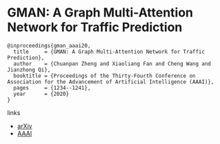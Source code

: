 # GMAN: A Graph Multi-Attention Network for Traffic Prediction

```
@inproceedings{gman_aaai20,
  title     = {GMAN: A Graph Multi-Attention Network for Traffic Prediction},
  author    = {Chuanpan Zheng and Xiaoliang Fan and Cheng Wang and Jianzhong Qi},
  booktitle = {Proceedings of the Thirty-Fourth Conference on Association for the Advancement of Artificial Intelligence (AAAI)},
  pages	    = {1234--1241},
  year      = {2020}
}
```

links
- [arXiv](https://arxiv.org/abs/1911.08415)
- [AAAI](https://aaai.org/ojs/index.php/AAAI/article/view/5477)